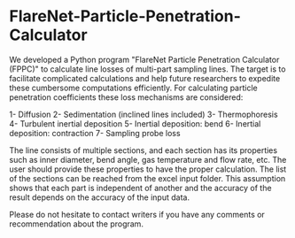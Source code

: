 # FlareNet-Particle-Penetration-Calculator
We developed a Python program "FlareNet Particle Penetration Calculator (FPPC)" to calculate line losses of multi-part sampling lines. The target is to facilitate complicated calculations and help future researchers to expedite these cumbersome computations efficiently. For calculating particle penetration coefficients these loss mechanisms are considered:

1-	Diffusion
2-	Sedimentation (inclined lines included)
3-	Thermophoresis
4-	Turbulent inertial deposition
5-	Inertial deposition: bend
6-	Inertial deposition: contraction
7-	Sampling probe loss

The line consists of multiple sections, and each section has its properties such as inner diameter, bend angle, gas temperature and flow rate, etc. The user should provide these properties to have the proper calculation. The list of the sections can be reached from the excel input folder. This assumption shows that each part is independent of another and the accuracy of the result depends on the accuracy of the input data.

Please do not hesitate to contact writers if you have any comments or recommendation about the program.
